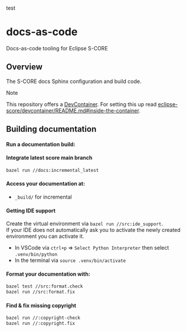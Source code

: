 test
# docs-as-code

Docs-as-code tooling for Eclipse S-CORE

## Overview

The S-CORE docs Sphinx configuration and build code.

> [!NOTE]
> This repository offers a [DevContainer](https://containers.dev/).
> For setting this up read [eclipse-score/devcontainer/README.md#inside-the-container](https://github.com/eclipse-score/devcontainer/blob/main/README.md#inside-the-container).

## Building documentation

#### Run a documentation build:

#### Integrate latest score main branch

```bash
bazel run //docs:incremental_latest
```

#### Access your documentation at:

- `_build/` for incremental

#### Getting IDE support

Create the virtual environment via `bazel run //src:ide_support`.\
If your IDE does not automatically ask you to activate the newly created environment you can activate it.

- In VSCode via `ctrl+p` => `Select Python Interpreter` then select `.venv/bin/python`
- In the terminal via `source .venv/bin/activate`

#### Format your documentation with:

```bash
bazel test //src:format.check
bazel run //src:format.fix
```

#### Find & fix missing copyright

```bash
bazel run //:copyright-check
bazel run //:copyright.fix
```
